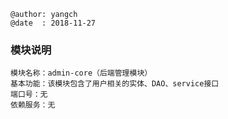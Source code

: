 ```
@author: yangch
@date  : 2018-11-27
```

### 模块说明 ###
```
模块名称：admin-core（后端管理模块）
基本功能：该模块包含了用户相关的实体、DAO、service接口
端口号：无
依赖服务：无

```
